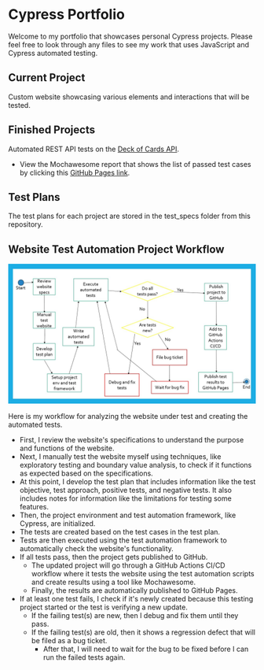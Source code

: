# Cypress Portfolio

Welcome to my portfolio that showcases personal Cypress projects. Please feel free to look through any files to see my work that uses JavaScript and Cypress automated testing.

## Current Project

Custom website showcasing various elements and interactions that will be tested.

## Finished Projects

Automated REST API tests on the [Deck of Cards API](https://www.deckofcardsapi.com/).

- View the Mochawesome report that shows the list of passed test cases by clicking this [GitHub Pages link](https://albentrang.github.io/cypress-portfolio/).

## Test Plans

The test plans for each project are stored in the test_specs folder from this repository.

## Website Test Automation Project Workflow

![My workflow for analyzing the website under test and creating the automated tests](test_specs/software_qa_workflow.jpg 'Website Test Automation Project Workflow')

Here is my workflow for analyzing the website under test and creating the automated tests.

- First, I review the website's specifications to understand the purpose and functions of the website.
- Next, I manually test the website myself using techniques, like exploratory testing and boundary value analysis, to check if it functions as expected based on the specifications.
- At this point, I develop the test plan that includes information like the test objective, test approach, positive tests, and negative tests. It also includes notes for information like the limitations for testing some features.
- Then, the project environment and test automation framework, like Cypress, are initialized.
- The tests are created based on the test cases in the test plan.
- Tests are then executed using the test automation framework to automatically check the website's functionality.
- If all tests pass, then the project gets published to GitHub.
  - The updated project will go through a GitHub Actions CI/CD workflow where it tests the website using the test automation scripts and create results using a tool like Mochawesome.
  - Finally, the results are automatically published to GitHub Pages.
- If at least one test fails, I check if it's newly created because this testing project started or the test is verifying a new update.
  - If the failing test(s) are new, then I debug and fix them until they pass.
  - If the failing test(s) are old, then it shows a regression defect that will be filed as a bug ticket.
    - After that, I will need to wait for the bug to be fixed before I can run the failed tests again.
